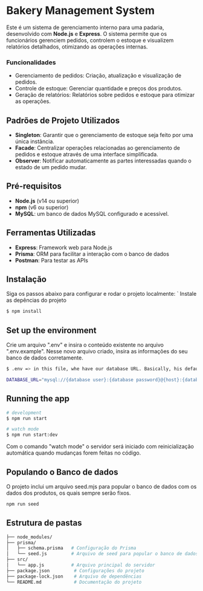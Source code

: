 # Bakery Management System

Este é um sistema de gerenciamento interno para uma padaria, desenvolvido com **Node.js** e **Express**. O sistema permite que os funcionários gerenciem pedidos, controlem o estoque e visualizem relatórios detalhados, otimizando as operações internas.

### Funcionalidades

- Gerenciamento de pedidos: Criação, atualização e visualização de pedidos.
- Controle de estoque: Gerenciar quantidade e preços dos produtos.
- Geração de relatórios: Relatórios sobre pedidos e estoque para otimizar as operações.
  
## Padrões de Projeto Utilizados

- **Singleton**: Garantir que o gerenciamento de estoque seja feito por uma única instância.
- **Facade**: Centralizar operações relacionadas ao gerenciamento de pedidos e estoque através de uma interface simplificada.
- **Observer**: Notificar automaticamente as partes interessadas quando o estado de um pedido mudar.

## Pré-requisitos

- **Node.js** (v14 ou superior)
- **npm** (v6 ou superior)
- **MySQL**: um banco de dados MySQL configurado e acessível.

## Ferramentas Utilizadas

- **Express**: Framework web para Node.js
- **Prisma**:  ORM para facilitar a interação com o banco de dados
- **Postman**: Para testar as APIs

## Instalação

Siga os passos abaixo para configurar e rodar o projeto localmente:
`
Instale as depências do projeto

```bash
$ npm install
```


## Set up the environment

Crie um arquivo ".env" e insira o conteúdo existente no arquivo ".env.example". Nesse novo arquivo criado, insira as informações do seu banco de dados corretamente.

```bash
$ .env => in this file, whe have our database URL. Basically, his default body is like this:

DATABASE_URL="mysql://{database user}:{database password}@{host}:{database port}/{database name}"
```


## Running the app

```bash
# development
$ npm run start

# watch mode
$ npm run start:dev

```
Com o comando "watch mode" o servidor será iniciado com reinicialização automática quando mudanças forem feitas no código.

## Populando o Banco de dados

O projeto inclui um arquivo seed.mjs para popular o banco de dados com os dados dos produtos, os quais sempre serão fixos.

```bash
npm run seed
```

## Estrutura de pastas

```bash
├── node_modules/
├── prisma/
│   ├── schema.prisma   # Configuração do Prisma
│   └── seed.js         # Arquivo de seed para popular o banco de dados
├── src/
│   └── app.js          # Arquivo principal do servidor
├── package.json         # Configurações do projeto
├── package-lock.json    # Arquivo de dependências
└── README.md            # Documentação do projeto
```
